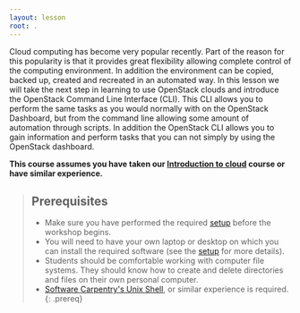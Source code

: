 ```yaml
---
layout: lesson
root: .
---
```


Cloud computing has become very popular recently. Part of the reason for this popularity is that it provides great flexibility allowing complete control of the computing environment. In addition the environment can be copied, backed up, created and recreated in an automated way. In this lesson we will take the next step in learning to use OpenStack clouds and introduce the OpenStack Command Line Interface (CLI). This CLI allows you to perform the same tasks as you would normally with on the OpenStack Dashboard, but from the command line allowing some amount of automation through scripts. In addition the OpenStack CLI allows you to gain information and perform tasks that you can not simply by using the OpenStack dashboard.


**This course assumes you have taken our [Introduction to cloud](https://acenet-arc.github.io/introduction_to_cloud/) course or have similar experience.**

> ## Prerequisites
> * Make sure you have performed the required [setup](./setup/) before the workshop begins.
> * You will need to have your own laptop or desktop on which you can install the required software (see the [setup](./setup/) for more details).
> * Students should be comfortable working with computer file systems. They should know how to create and delete directories and files on their own personal computer.
> * [Software Carpentry's Unix Shell](https://swcarpentry.github.io/shell-novice/), or similar experience is required.
{: .prereq}
